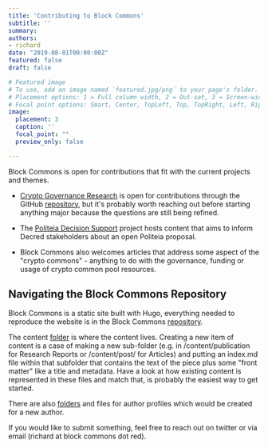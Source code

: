 ```yaml
---
title: 'Contributing to Block Commons'
subtitle: ''
summary: 
authors:
- richard
date: "2019-08-01T00:00:00Z"
featured: false
draft: false

# Featured image
# To use, add an image named `featured.jpg/png` to your page's folder.
# Placement options: 1 = Full column width, 2 = Out-set, 3 = Screen-width
# Focal point options: Smart, Center, TopLeft, Top, TopRight, Left, Right, BottomLeft, Bottom, BottomRight
image:
  placement: 3
  caption: ''
  focal_point: ""
  preview_only: false

---
```


Block Commons is open for contributions that fit with the current projects and themes. 

* [Crypto Governance Research](https://www.blockcommons.red/crypto-governance-research/overviews/) is open for contributions through the GitHub [repository](https://github.com/RichardRed0x/crypto-governance-research), but it's probably worth reaching out before starting anything major because the questions are still being refined.

* The [Politeia Decision Support](https://www.blockcommons.red/project/politeia-decision-support/) project hosts content that aims to inform Decred stakeholders about an open Politeia proposal.

* Block Commons also welcomes articles that address some aspect of the "crypto commons" - anything to do with the governance, funding or usage of crypto common pool resources. 

## Navigating the Block Commons Repository

Block Commons is a static site built with Hugo, everything needed to reproduce the website is in the Block Commons [repository](https://github.com/block-commons/block-commons/). 

The content [folder](https://github.com/block-commons/block-commons/tree/master/content) is where the content lives. Creating a new item of content is a case of making a new sub-folder (e.g. in /content/publication for Research Reports or /content/post/ for Articles) and putting an index.md file within that subfolder that contains the text of the piece plus some "front matter" like a title and metadata. Have a look at how existing content is represented in these files and match that, is probably the easiest way to get started.

There are also [folders](https://github.com/block-commons/block-commons/tree/master/content/authors) and files for author profiles which would be created for a new author. 

If you would like to submit something, feel free to reach out on twitter or via email (richard at block commons dot red).